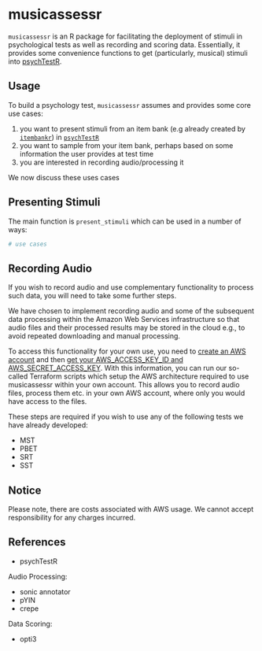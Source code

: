 # musicassessr

`musicassessr` is an R package for facilitating the deployment of stimuli in psychological tests as well as recording and scoring data. Essentially, it provides some convenience functions to get (particularly, musical) stimuli into [psychTestR](https://pmcharrison.github.io/psychTestR/).

## Usage

To build a psychology test, `musicassessr` assumes and provides some core use cases:
1) you want to present stimuli from an item bank (e.g already created by [`itembankr`](https://github.com/syntheso/itembankr/)) in [`psychTestR`](https://pmcharrison.github.io/psychTestR/)
2) you want to sample from your item bank, perhaps based on some information the user provides at test time
3) you are interested in recording audio/processing it

We now discuss these uses cases

## Presenting Stimuli

The main function is `present_stimuli` which can be used in a number of ways:

``` r
# use cases
```

## Recording Audio

If you wish to record audio and use complementary functionality to process such data, you will need to take some further steps.

We have chosen to implement recording audio and some of the subsequent data processing within the Amazon Web Services infrastructure so that audio files and their processed results may be stored in the cloud e.g., to avoid repeated downloading and manual processing.

To access this functionality for your own use, you need to [create an AWS account](https://aws.amazon.com/resources/create-account/) and then [get your AWS_ACCESS_KEY_ID and AWS_SECRET_ACCESS_KEY](https://docs.aws.amazon.com/sdk-for-javascript/v2/developer-guide/getting-your-credentials.html). With this information, you can run our so-called Terraform scripts which setup the AWS architecture required to use musicassessr within your own account. This allows you to record audio files, process them etc. in your own AWS account, where only you would have access to the files.

These steps are required if you wish to use any of the following tests we have already developed:

- MST
- PBET
- SRT
- SST

## Notice

Please note, there are costs associated with AWS usage. We cannot accept responsibility for any charges incurred.

## References

- psychTestR

Audio Processing:
- sonic annotator
- pYIN
- crepe

Data Scoring:
- opti3
